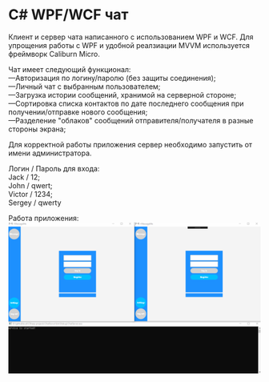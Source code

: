 # С# WPF/WCF чат
Клиент и сервер чата написанного с использованием WPF и WCF. Для упрощения работы с WPF и удобной реалзиации MVVM используется фреймворк Caliburn Micro.

Чат имеет следующий функционал:<br/>
—Авторизация по логину/паролю (без защиты соединения);<br/>
—Личный чат с выбранным пользователем;<br/>
—Загрузка истории сообщений, хранимой на серверной стороне;<br/>
—Сортировка списка контактов по дате последнего сообщения при получении/отправке нового сообщения;<br/>
—Разделение "облаков" сообщений отправителя/получателя в разные стороны экрана;

Для корректной работы приложения сервер необходимо запустить от имени администратора.

Логин / Пароль для входа:<br/>
Jack / 12;<br/>
John / qwert;<br/>
Victor / 1234;<br/>
Sergey / qwerty 	

Работа приложения:
![](MsgGif.gif)
